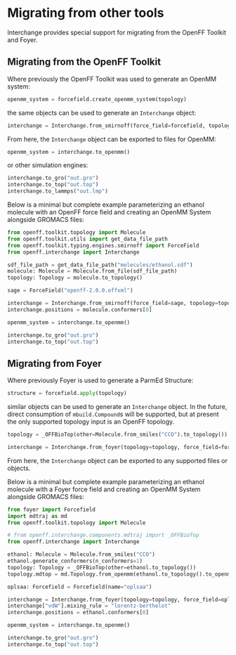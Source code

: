 # Migrating from other tools

Interchange provides special support for migrating from the OpenFF Toolkit and Foyer.

## Migrating from the OpenFF Toolkit

Where previously the OpenFF Toolkit was used to generate an OpenMM system:

```python
openmm_system = forcefield.create_openmm_system(topology)
```

the same objects can be used to generate an `Interchange` object:

```python
interchange = Interchange.from_smirnoff(force_field=forcefield, topology=topology)
```

From here, the `Interchange` object can be exported to files for OpenMM:

```python
openmm_system = interchange.to_openmm()
```

or other simulation engines:

```python
interchange.to_gro("out.gro")
interchange.to_top("out.top")
interchange.to_lammps("out.lmp")
```

Below is a minimal but complete example parameterizing an ethanol molecule with an OpenFF force field and creating an OpenMM System alongside GROMACS files:

```python
from openff.toolkit.topology import Molecule
from openff.toolkit.utils import get_data_file_path
from openff.toolkit.typing.engines.smirnoff import ForceField
from openff.interchange import Interchange

sdf_file_path = get_data_file_path("molecules/ethanol.sdf")
molecule: Molecule = Molecule.from_file(sdf_file_path)
topology: Topology = molecule.to_topology()

sage = ForceField("openff-2.0.0.offxml")

interchange = Interchange.from_smirnoff(force_field=sage, topology=topology)
interchange.positions = molecule.conformers[0]

openmm_system = interchange.to_openmm()

interchange.to_gro("out.gro")
interchange.to_top("out.top")
```

## Migrating from Foyer

Where previously Foyer is used to generate a ParmEd Structure:

```python
structure = forcefield.apply(topology)
```

similar objects can be used to generate an `Interchange` object. In the future, direct consumption
of `mbuild.Compound`s will be supported, but at present the only supported topology input is an
OpenFF topology.

```python
topology = _OFFBioTop(other=Molecule.from_smiles("CCO").to_topology())

interchange = Interchange.from_foyer(topology=topology, force_field=forcefield)
```

From here, the `Interchange` object can be exported to any supported files or objects.

Below is a minimal but complete example parameterizing an ethanol molecule with a Foyer force field and creating an OpenMM System alongside GROMACS files:

```python
from foyer import Forcefield
import mdtraj as md
from openff.toolkit.topology import Molecule

# from openff.interchange.components.mdtraj import _OFFBioTop
from openff.interchange import Interchange

ethanol: Molecule = Molecule.from_smiles("CCO")
ethanol.generate_conformers(n_conformers=1)
topology: Topology = _OFFBioTop(other=ethanol.to_topology())
topology.mdtop = md.Topology.from_openmm(ethanol.to_topology().to_openmm())

oplsaa: Forcefield = Forcefield(name="oplsaa")

interchange = Interchange.from_foyer(topology=topology, force_field=oplsaa)
interchange["vdW"].mixing_rule = "lorentz-berthelot"
interchange.positions = ethanol.conformers[0]

openmm_system = interchange.to_openmm()

interchange.to_gro("out.gro")
interchange.to_top("out.top")
```
